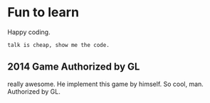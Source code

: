 # Fun to learn
Happy coding.

`talk is cheap, show me the code.`


## 2014 Game Authorized by GL 
really awesome. He implement this game by himself. So cool, man. Authorized by GL.
